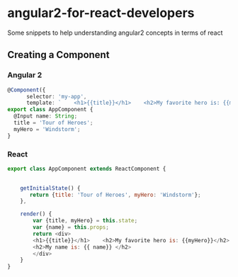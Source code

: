 # angular2-for-react-developers
Some snippets to help understanding angular2 concepts in terms of react


## Creating a Component

### Angular 2
```typescript
@Component({  
      selector: 'my-app',  
      template: `    <h1>{{title}}</h1>    <h2>My favorite hero is: {{myHero}}</h2>    `})
export class AppComponent {
  @Input name: String;
  title = 'Tour of Heroes';
  myHero = 'Windstorm';
}
```

### React 
```javascript
export class AppComponent extends ReactComponent {
    

    getInitialState() {
       return {title: 'Tour of Heroes', myHero: 'Windstorm'};
    },

    render() {
        var {title, myHero} = this.state;
        var {name} = this.props;
        return <div>
        <h1>{{title}}</h1>    <h2>My favorite hero is: {{myHero}}</h2> 
        <h2>My name is: {{ name}} </h2>
        </div>
    }
}

```
